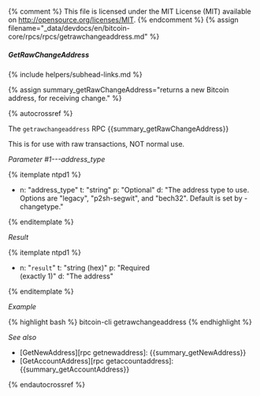 {% comment %}
This file is licensed under the MIT License (MIT) available on
http://opensource.org/licenses/MIT.
{% endcomment %}
{% assign filename="_data/devdocs/en/bitcoin-core/rpcs/rpcs/getrawchangeaddress.md" %}

##### GetRawChangeAddress
{% include helpers/subhead-links.md %}

{% assign summary_getRawChangeAddress="returns a new Bitcoin address, for receiving change." %}

{% autocrossref %}

The `getrawchangeaddress` RPC {{summary_getRawChangeAddress}}

This is for use with raw transactions, NOT normal use.

*Parameter #1---address_type*

{% itemplate ntpd1 %}
- n: "address_type"
  t: "string"
  p: "Optional"
  d: "The address type to use. Options are \"legacy\", \"p2sh-segwit\", and \"bech32\". Default is set by -changetype."

{% enditemplate %}

*Result*

{% itemplate ntpd1 %}
- n: "`result`"
  t: "string (hex)"
  p: "Required<br>(exactly 1)"
  d: "The address"

{% enditemplate %}

*Example*

{% highlight bash %}
bitcoin-cli getrawchangeaddress
{% endhighlight %}

*See also*

* [GetNewAddress][rpc getnewaddress]: {{summary_getNewAddress}}
* [GetAccountAddress][rpc getaccountaddress]: {{summary_getAccountAddress}}

{% endautocrossref %}
